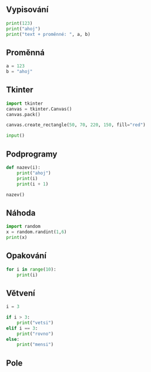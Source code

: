 ## Vypisování

```python
print(123)
print("ahoj")
print("text + proměnné: ", a, b)
```

## Proměnná

```python
a = 123
b = "ahoj"
```

## Tkinter

```python
import tkinter
canvas = tkinter.Canvas()
canvas.pack()

canvas.create_rectangle(50, 70, 220, 150, fill="red")

input()
```

## Podprogramy

```python
def nazev(i):
    print("ahoj")
    print(i)
    print(i + 1)

nazev()
```

## Náhoda

```python
import random
x = random.randint(1,6)
print(x)
```

## Opakování

```python
for i in range(10):
    print(i)
```

## Větvení

```python
i = 3

if i > 3:
    print("vetsi")
elif i == 3:
    print("rovno")
else:
    print("mensi")
```

## Pole
